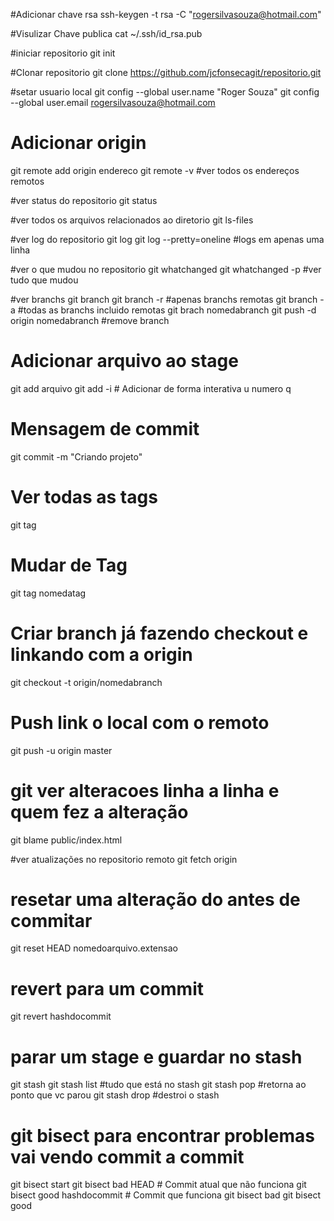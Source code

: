 #Adicionar chave rsa
ssh-keygen -t rsa -C "rogersilvasouza@hotmail.com"

#Visulizar Chave publica
cat ~/.ssh/id_rsa.pub

#iniciar repositorio
git init

#Clonar repositorio
git clone https://github.com/jcfonsecagit/repositorio.git

#setar usuario local
git config --global user.name "Roger Souza"
git config --global user.email rogersilvasouza@hotmail.com

# Adicionar origin
git remote add origin endereco
git remote -v #ver todos os endereços remotos 

#ver status do repositorio
git status

#ver todos os arquivos relacionados ao diretorio
git ls-files

#ver log do repositorio
git log
git log --pretty=oneline #logs em apenas uma linha

#ver o que mudou no repositorio
git whatchanged
git whatchanged -p #ver tudo que mudou

#ver branchs
git branch
git branch -r #apenas branchs remotas
git branch -a #todas as branchs incluido remotas
git brach nomedabranch
git push -d origin nomedabranch #remove branch

# Adicionar arquivo ao stage
git add arquivo
git add -i # Adicionar de forma interativa u numero q

# Mensagem de commit
git commit -m "Criando projeto"

# Ver todas as tags
git tag

# Mudar de Tag
git tag nomedatag

# Criar branch já fazendo checkout e linkando com a origin
git checkout -t origin/nomedabranch

# Push link o local com o remoto
git push -u origin master

# git ver alteracoes linha a linha e quem fez a alteração
git blame public/index.html

#ver atualizações no repositorio remoto
git fetch origin

# resetar uma alteração do antes de commitar
git reset HEAD nomedoarquivo.extensao

# revert para um commit
git revert hashdocommit

# parar um stage e guardar no stash
git stash
git stash list #tudo que está no stash
git stash pop  #retorna ao ponto que vc parou
git stash drop #destroi o stash

# git bisect para encontrar problemas vai vendo commit a commit
git bisect start
git bisect bad HEAD # Commit atual que não funciona
git bisect good hashdocommit # Commit que funciona
git bisect bad
git bisect good

